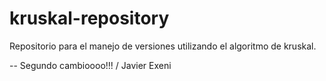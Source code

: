 # kruskal-repository
Repositorio para el manejo de versiones utilizando el algoritmo de kruskal.

-- Segundo cambioooo!!! / Javier Exeni